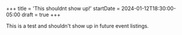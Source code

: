 +++
title = 'This shouldnt show up!'
startDate = 2024-01-12T18:30:00-05:00
draft = true
+++

This is a test and shouldn't show up in future event listings.
